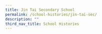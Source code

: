 ```yaml
---
title: Jin Tai Secondary School
permalink: /school-histories/jin-tai-sec/
description: ""
third_nav_title: School Histories
---
```

